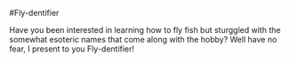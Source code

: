 #Fly-dentifier

Have you been interested in learning how to fly fish but sturggled with the somewhat esoteric names that come along with the hobby? Well have no fear, I present to you Fly-dentifier! 

